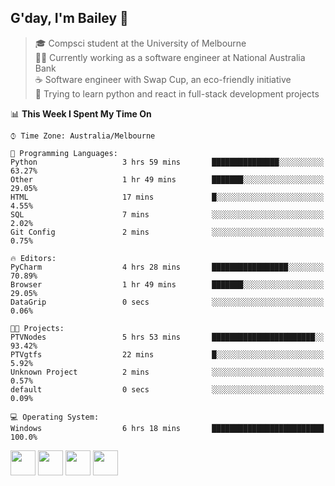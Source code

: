 ## G'day, I'm Bailey 👋

> 🎓 Compsci student at the University of Melbourne <br>
> 👨‍💻 Currently working as a software engineer at National Australia Bank <br>
> ☕️ Software engineer with Swap Cup, an eco-friendly initiative <br>
> 🌱 Trying to learn python and react in full-stack development projects

<!--START_SECTION:waka-->
📊 **This Week I Spent My Time On** 

```text
⌚︎ Time Zone: Australia/Melbourne

💬 Programming Languages: 
Python                   3 hrs 59 mins       ███████████████░░░░░░░░░░   63.27% 
Other                    1 hr 49 mins        ███████░░░░░░░░░░░░░░░░░░   29.05% 
HTML                     17 mins             █░░░░░░░░░░░░░░░░░░░░░░░░   4.55% 
SQL                      7 mins              ░░░░░░░░░░░░░░░░░░░░░░░░░   2.02% 
Git Config               2 mins              ░░░░░░░░░░░░░░░░░░░░░░░░░   0.75%

🔥 Editors: 
PyCharm                  4 hrs 28 mins       █████████████████░░░░░░░░   70.89% 
Browser                  1 hr 49 mins        ███████░░░░░░░░░░░░░░░░░░   29.05% 
DataGrip                 0 secs              ░░░░░░░░░░░░░░░░░░░░░░░░░   0.06%

🐱‍💻 Projects: 
PTVNodes                 5 hrs 53 mins       ███████████████████████░░   93.42% 
PTVgtfs                  22 mins             █░░░░░░░░░░░░░░░░░░░░░░░░   5.92% 
Unknown Project          2 mins              ░░░░░░░░░░░░░░░░░░░░░░░░░   0.57% 
default                  0 secs              ░░░░░░░░░░░░░░░░░░░░░░░░░   0.09%

💻 Operating System: 
Windows                  6 hrs 18 mins       █████████████████████████   100.0%

```


<!--END_SECTION:waka-->

[<img height="40px" src="https://img.icons8.com/ios-filled/2x/linkedin.png">](https://linkedin.com/in/baileybutler1)
[<img height="40px" src="https://img.icons8.com/ios-filled/2x/github.png">](https://github.com/baely)
[<img height="40px" src="https://img.icons8.com/ios-filled/2x/salesforce.png">](https://trailblazer.me/id/baileybutler)
[<img height="40px" src="https://img.icons8.com/ios-filled/2x/instagram.png">](https://instagram.com/bae1y)
